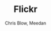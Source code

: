 ---
title: Flickr
kind: article
tags: [tools]
created_at: 2010/9/18
excerpt: Flickr is a tool for managing photos and videos, and for forming groups around archives.
keywords:
author: Chris Blow, Meedan
image: default.png
---